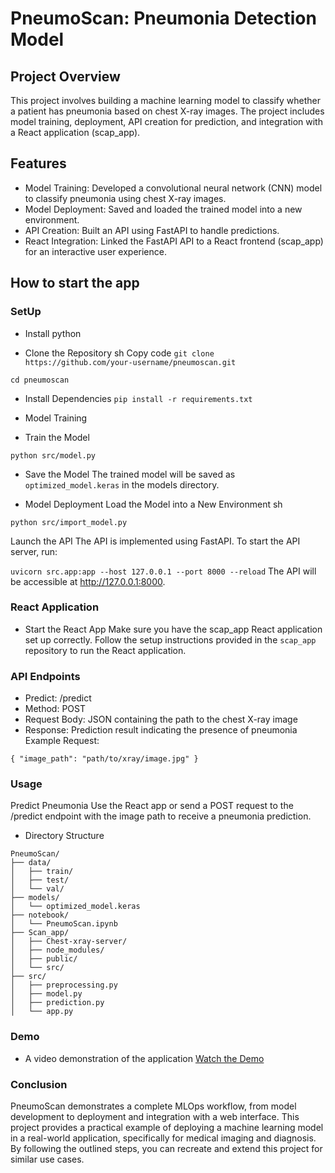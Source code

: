 # PneumoScan: Pneumonia Detection Model

## Project Overview

This project involves building a machine learning model to classify whether a patient has pneumonia based on chest X-ray images. The project includes model training, deployment, API creation for prediction, and integration with a React application (scap_app).

## Features

- Model Training: Developed a convolutional neural network (CNN) model to classify pneumonia using chest X-ray images.
- Model Deployment: Saved and loaded the trained model into a new environment.
- API Creation: Built an API using FastAPI to handle predictions.
- React Integration: Linked the FastAPI API to a React frontend (scap_app) for an interactive user experience.

## How to start the app

### SetUp

- Install python

- Clone the Repository
sh
Copy code
`` git clone https://github.com/your-username/pneumoscan.git ``

``cd pneumoscan``

- Install Dependencies
``pip install -r requirements.txt``

- Model Training
- Train the Model

``python src/model.py``

- Save the Model
The trained model will be saved as ``optimized_model.keras`` in the models directory.

- Model Deployment
Load the Model into a New Environment
sh

`` python src/import_model.py ``

Launch the API
The API is implemented using FastAPI. To start the API server, run:

``uvicorn src.app:app --host 127.0.0.1 --port 8000 --reload``
The API will be accessible at http://127.0.0.1:8000.

### React Application

- Start the React App
Make sure you have the scap_app React application set up correctly. Follow the setup instructions provided in the ``scap_app`` repository to run the React application.

### API Endpoints

- Predict: /predict
- Method: POST
- Request Body: JSON containing the path to the chest X-ray image
- Response: Prediction result indicating the presence of pneumonia
Example Request:

``{
    "image_path": "path/to/xray/image.jpg"
}
``

### Usage

Predict Pneumonia
Use the React app or send a POST request to the /predict endpoint with the image path to receive a pneumonia prediction.

- Directory Structure

```text
PneumoScan/
├── data/
│   ├── train/
│   ├── test/
│   └── val/
├── models/
│   └── optimized_model.keras
├── notebook/
│   └── PneumoScan.ipynb
├── Scan_app/
│   ├── Chest-xray-server/
│   ├── node_modules/
│   ├── public/
│   └── src/
├── src/
│   ├── preprocessing.py
│   ├── model.py
│   ├── prediction.py
│   └── app.py
```

### Demo

- A video demonstration of the application
[Watch the Demo](../PneumoScan/Demo/video1980679042.mp4)

### Conclusion

PneumoScan demonstrates a complete MLOps workflow, from model development to deployment and integration with a web interface. This project provides a practical example of deploying a machine learning model in a real-world application, specifically for medical imaging and diagnosis. By following the outlined steps, you can recreate and extend this project for similar use cases.
